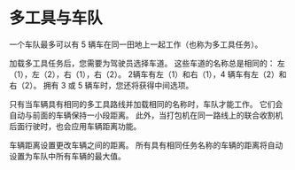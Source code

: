 # 多工具与车队


一个车队最多可以有 5 辆车在同一田地上一起工作（也称为多工具任务）。 



加载多工具任务后，您需要为驾驶员选择车道。 
这些车道的名称总是相同的： 
左（1），左（2），右（1），右（2）。 
 2辆车有左（1）和右（1），4 辆车有左（2）和右（2）。 
拥有 3 或 5 辆车时，您还将获得中间选项。 



只有当车辆具有相同的多工具路线并加载相同的名称时，车队才能工作。 
它们会自动与前面的车辆保持一小段距离。 
此外，当打包机在同一路线上的联合收割机后面行驶时，也会应用车辆距离功能。



车辆距离设置更改车辆之间的距离。
所有具有相同任务名称的车辆的距离将自动设置为车队中所有车辆的最大值。 


